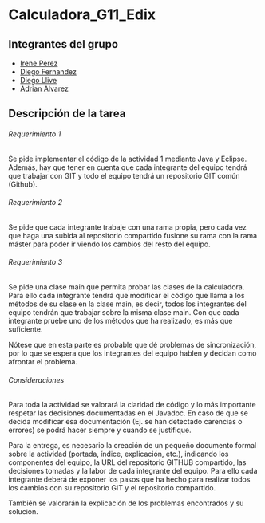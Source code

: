 # Calculadora_G11_Edix

## Integrantes del grupo
- [Irene Perez](https://github.com/iperez95)
- [Diego Fernandez](https://github.com/DiegoFernandezPerez)
- [Diego Llive](https://github.com/Diego-Llive)
- [Adrian Alvarez](https://github.com/adriialvz)
## Descripción de la tarea
###### Requerimiento 1
Se pide implementar el código de la actividad 1 mediante Java y Eclipse. Además, hay que tener en cuenta que cada integrante del equipo tendrá que trabajar con GIT y todo el equipo tendrá un repositorio GIT común (Github).
###### Requerimiento 2
Se pide que cada integrante trabaje con una rama propia, pero cada vez que haga una subida al repositorio compartido fusione su rama con la rama máster para poder ir viendo los cambios del resto del equipo.
###### Requerimiento 3
Se pide una clase main que permita probar las clases de la calculadora. Para ello cada integrante tendrá que modificar el código que llama a los métodos de su clase en la clase main, es decir, todos los integrantes del equipo tendrán que trabajar sobre la misma clase main. Con que cada integrante pruebe uno de los métodos que ha realizado, es más que suficiente.

Nótese que en esta parte es probable que dé problemas de sincronización, por lo que se espera que los integrantes del equipo hablen y decidan como afrontar el problema.
###### Consideraciones
Para toda la actividad se valorará la claridad de código y lo más importante respetar las decisiones documentadas en el Javadoc. En caso de que se decida modificar esa documentación (Ej. se han detectado carencias o errores) se podrá hacer siempre y cuando se justifique.

Para la entrega, es necesario la creación de un pequeño documento formal sobre la actividad (portada, índice, explicación, etc.), indicando los componentes del equipo, la URL del repositorio GITHUB compartido, las decisiones tomadas y la labor de cada integrante del equipo. Para ello cada integrante deberá de exponer los pasos que ha hecho para realizar todos los cambios con su repositorio GIT y el repositorio compartido.

También se valorarán la explicación de los problemas encontrados y su solución.
